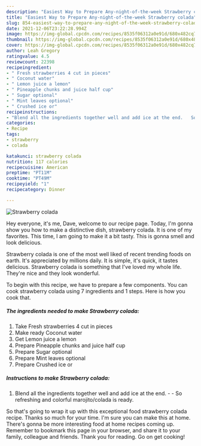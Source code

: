 ```yaml
---
description: "Easiest Way to Prepare Any-night-of-the-week Strawberry colada"
title: "Easiest Way to Prepare Any-night-of-the-week Strawberry colada"
slug: 854-easiest-way-to-prepare-any-night-of-the-week-strawberry-colada
date: 2021-12-06T23:22:28.994Z
image: https://img-global.cpcdn.com/recipes/8535f06312a0e91d/680x482cq70/strawberry-colada-recipe-main-photo.jpg
thumbnail: https://img-global.cpcdn.com/recipes/8535f06312a0e91d/680x482cq70/strawberry-colada-recipe-main-photo.jpg
cover: https://img-global.cpcdn.com/recipes/8535f06312a0e91d/680x482cq70/strawberry-colada-recipe-main-photo.jpg
author: Leah Gregory
ratingvalue: 4.5
reviewcount: 22398
recipeingredient:
- " Fresh strawberries 4 cut in pieces"
- " Coconut water"
- " Lemon juice a lemon"
- " Pineapple chunks and juice half cup"
- " Sugar optional"
- " Mint leaves optional"
- " Crushed ice or"
recipeinstructions:
- "Blend all the ingredients together well and add ice at the end.   So refreshing and colorful marojito/colada is ready."
categories:
- Recipe
tags:
- strawberry
- colada

katakunci: strawberry colada 
nutrition: 117 calories
recipecuisine: American
preptime: "PT11M"
cooktime: "PT49M"
recipeyield: "1"
recipecategory: Dinner

---
```



![Strawberry colada](https://img-global.cpcdn.com/recipes/8535f06312a0e91d/680x482cq70/strawberry-colada-recipe-main-photo.jpg)

Hey everyone, it's me, Dave, welcome to our recipe page. Today, I'm gonna show you how to make a distinctive dish, strawberry colada. It is one of my favorites. This time, I am going to make it a bit tasty. This is gonna smell and look delicious.

Strawberry colada is one of the most well liked of recent trending foods on earth. It's appreciated by millions daily. It is simple, it's quick, it tastes delicious. Strawberry colada is something that I've loved my whole life. They're nice and they look wonderful.




To begin with this recipe, we have to prepare a few components. You can cook strawberry colada using 7 ingredients and 1 steps. Here is how you cook that.

<!--inarticleads1-->

##### The ingredients needed to make Strawberry colada:

1. Take  Fresh strawberries 4 cut in pieces
1. Make ready  Coconut water
1. Get  Lemon juice a lemon
1. Prepare  Pineapple chunks and juice half cup
1. Prepare  Sugar optional
1. Prepare  Mint leaves optional
1. Prepare  Crushed ice or




<!--inarticleads2-->

##### Instructions to make Strawberry colada:

1. Blend all the ingredients together well and add ice at the end.  -  - So refreshing and colorful marojito/colada is ready.




So that's going to wrap it up with this exceptional food strawberry colada recipe. Thanks so much for your time. I'm sure you can make this at home. There's gonna be more interesting food at home recipes coming up. Remember to bookmark this page in your browser, and share it to your family, colleague and friends. Thank you for reading. Go on get cooking!
